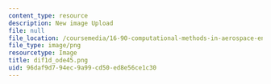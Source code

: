 ```yaml
---
content_type: resource
description: New image Upload
file: null
file_location: /coursemedia/16-90-computational-methods-in-aerospace-engineering-spring-2014/96daf9d794ec9a99cd50ed8e56ce1c30_dif1d_ode45.png
file_type: image/png
resourcetype: Image
title: dif1d_ode45.png
uid: 96daf9d7-94ec-9a99-cd50-ed8e56ce1c30
---
```

